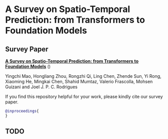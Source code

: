 # A Survey on Spatio-Temporal Prediction: from Transformers to Foundation Models

## Survey Paper

[**A Survey on Spatio-Temporal Prediction: from Transformers to Foundation Models**]() ()

Yingchi Mao, Hongliang Zhou, Rongzhi Qi, Ling Chen, Zhende Sun, Yi Rong, Xiaoming He, Mingkai Chen, Shahid Mumtaz, Valerio Frascolla, Mohsen Guizani and Joel J. P. C. Rodrigues

If you find this repository helpful for your work, please kindly cite our survey paper.

```bibtex
@inproceedings{
}
```

## TODO